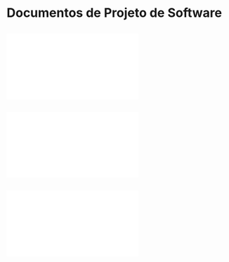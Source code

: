 # Documentos de Projeto de Software


## ![Projeto de arquitetura](3projArquitetura.md)
## ![Projeto de dados](4projDados.md)
## ![Projeto de algoritmos](5projAlgoritmos.md)

